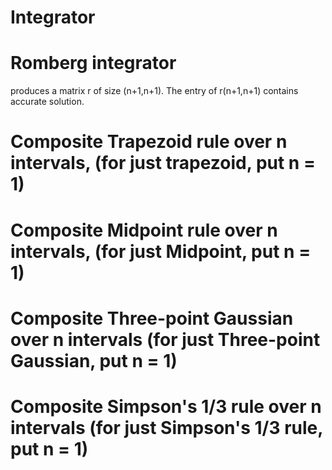 # Integrator
# Romberg integrator
produces a matrix r of size (n+1,n+1). The entry of r(n+1,n+1) contains accurate solution.

# Composite Trapezoid rule over n intervals, (for just trapezoid, put n = 1)

# Composite Midpoint rule over n intervals, (for just Midpoint, put n = 1)

# Composite Three-point Gaussian over n intervals (for just Three-point Gaussian, put n = 1)

# Composite Simpson's 1/3 rule over n intervals (for just Simpson's 1/3 rule, put n = 1)
